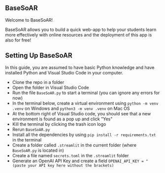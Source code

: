 ## BaseSoAR
Welcome to BaseSoAR!

BaseSoAR allows you to build a quick web-app to help your students learn more effectively with online resources and the deployment of this app is also for free!

## Setting Up BaseSoAR

In this guide, you are assumed to have basic Python knowledge and have installed Python and Visual Studio Code in your computer.

* Clone the repo in a folder
* Open the folder in Visual Studio Code
* Run the file `BaseSoAR.py` to start a terminal (you can ignore any errors for now)
* In the terminal below, create a virtual environment using `python -m venv .venv` on Windows and `python3 -m venv .venv` on Mac OS
* At the bottom right of Visual Studio code, you should see that a new environment is found as a pop up and click "Yes"
* Kill the terminal by clicking the trash icon logo
* Rerun `BaseSoAR.py`
* Install all the dependencies by using `pip install -r requirements.txt` in the terminal
* Create a folder called `.streamlit` in the current folder (where `BaseSoAR.py` is located in)
* Create a file named `secrets.toml` in the `.streamlit` folder
* Generate an OpenAI API Key and create a field `OPENAI_API_KEY = "(paste your API key here without the brackets)`


